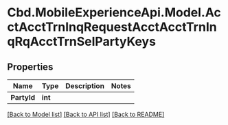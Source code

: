 # Cbd.MobileExperienceApi.Model.AcctAcctTrnInqRequestAcctAcctTrnInqRqAcctTrnSelPartyKeys

## Properties

Name | Type | Description | Notes
------------ | ------------- | ------------- | -------------
**PartyId** | **int** |  | 

[[Back to Model list]](../README.md#documentation-for-models) [[Back to API list]](../README.md#documentation-for-api-endpoints) [[Back to README]](../README.md)

